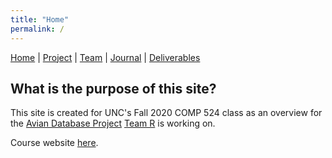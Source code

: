 ```yaml
---
title: "Home"
permalink: /
---
```

[Home](/Overview/) |  [Project](/Overview/project) | [Team](/Overview/team) | [Journal](/Overview/journal) | [Deliverables](/Overview/deliverables)

## What is the purpose of this site?

This site is created for UNC's Fall 2020 COMP 524 class as an overview for the [Avian Database Project](/Overview/project) [Team R](/Overview/team) is working on.

Course website [here](https://comp523.cs.unc.edu).
